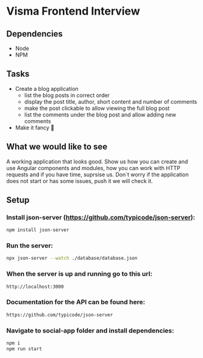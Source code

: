# Visma Frontend Interview

## Dependencies
- Node
- NPM

## Tasks
- Create a blog application
  - list the blog posts in correct order
  - display the post title, author, short content and number of comments
  - make the post clickable to allow viewing the full blog post
  - list the comments under the blog post and allow adding new comments
- Make it fancy :slightly_smiling_face:

## What we would like to see
A working application that looks good. Show us how you can create and use Angular components and modules, how you can work with HTTP requests and if you have time, suprsise us.
Don`t worry if the application does not start or has some issues, push it we will check it.

## Setup
### Install json-server (https://github.com/typicode/json-server):
```bash
npm install json-server
```
### Run the server:
```bash
npx json-server --watch ./database/database.json
```
### When the server is up and running go to this url:
```sh
http://localhost:3000
```
### Documentation for the API can be found here:
```sh
https://github.com/typicode/json-server
```
### Navigate to social-app folder and install dependencies:
```bash
npm i
npm run start
```

